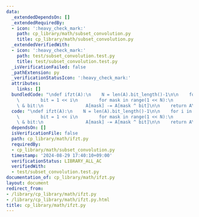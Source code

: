 ```yaml
---
data:
  _extendedDependsOn: []
  _extendedRequiredBy:
  - icon: ':heavy_check_mark:'
    path: cp_library/math/subset_convolution.py
    title: cp_library/math/subset_convolution.py
  _extendedVerifiedWith:
  - icon: ':heavy_check_mark:'
    path: test/subset_convolution.test.py
    title: test/subset_convolution.test.py
  _isVerificationFailed: false
  _pathExtension: py
  _verificationStatusIcon: ':heavy_check_mark:'
  attributes:
    links: []
  bundledCode: "\ndef ifzt(A):\n    N = len(A).bit_length()-1\n\n    for i in range(N):\n\
    \        bit = 1 << i\n        for mask in range(1 << N):\n            if mask\
    \ & bit:\n                A[mask] -= A[mask ^ bit]\n\n    return A\n"
  code: "\ndef ifzt(A):\n    N = len(A).bit_length()-1\n\n    for i in range(N):\n\
    \        bit = 1 << i\n        for mask in range(1 << N):\n            if mask\
    \ & bit:\n                A[mask] -= A[mask ^ bit]\n\n    return A\n"
  dependsOn: []
  isVerificationFile: false
  path: cp_library/math/ifzt.py
  requiredBy:
  - cp_library/math/subset_convolution.py
  timestamp: '2024-08-29 17:40:10+09:00'
  verificationStatus: LIBRARY_ALL_AC
  verifiedWith:
  - test/subset_convolution.test.py
documentation_of: cp_library/math/ifzt.py
layout: document
redirect_from:
- /library/cp_library/math/ifzt.py
- /library/cp_library/math/ifzt.py.html
title: cp_library/math/ifzt.py
---
```

